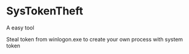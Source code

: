# SysTokenTheft
A easy tool

Steal token from winlogon.exe to create your own process with system token 
